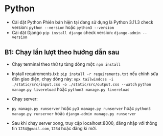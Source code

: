 # Python

- Cài đặt Python
  Phiên bản hiện tại đang sử dụng là Python 3.11.3
  check version: `python --version` hoặc `python3 --version`
- Cài đặt Django
  `pip install django`
  check version: `django-admin --version`

## B1: Chạy lần lượt theo hướng dẫn sau

- Chạy terminal theo thứ tự từng dòng một:
  `npm install`

- Install requirements.txt:
  `pip install -r requirements.txt`
  nếu chỉnh sửa đến giao diện, chạy dòng này:
  `npx tailwindcss -i ./static/src/input.css -o ./static/src/output.css --watch`
  `python manage.py livereload` hoặc `python3 manage.py livereload`

- Chạy server:
- `py manage.py runserver` hoặc `py3 manage.py runserver` hoặc `python3 manage.py runserver` hoặc `django-admin manage.py runserver`
- Sau khi chạy server xong, truy cập localhost:8000, đăng nhập với thông tin `1234@gmail.com`, `1234` hoặc đăng kí mới.
